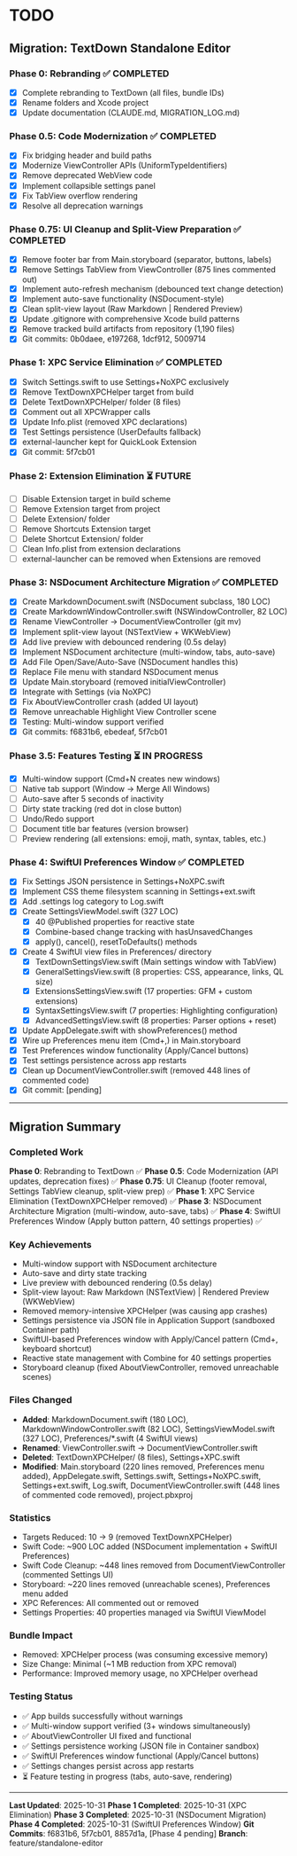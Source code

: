 # TODO

## Migration: TextDown Standalone Editor

### Phase 0: Rebranding ✅ COMPLETED
- [x] Complete rebranding to TextDown (all files, bundle IDs)
- [x] Rename folders and Xcode project
- [x] Update documentation (CLAUDE.md, MIGRATION_LOG.md)

### Phase 0.5: Code Modernization ✅ COMPLETED
- [x] Fix bridging header and build paths
- [x] Modernize ViewController APIs (UniformTypeIdentifiers)
- [x] Remove deprecated WebView code
- [x] Implement collapsible settings panel
- [x] Fix TabView overflow rendering
- [x] Resolve all deprecation warnings

### Phase 0.75: UI Cleanup and Split-View Preparation ✅ COMPLETED
- [x] Remove footer bar from Main.storyboard (separator, buttons, labels)
- [x] Remove Settings TabView from ViewController (875 lines commented out)
- [x] Implement auto-refresh mechanism (debounced text change detection)
- [x] Implement auto-save functionality (NSDocument-style)
- [x] Clean split-view layout (Raw Markdown | Rendered Preview)
- [x] Update .gitignore with comprehensive Xcode build patterns
- [x] Remove tracked build artifacts from repository (1,190 files)
- [x] Git commits: 0b0daee, e197268, 1dcf912, 5009714

### Phase 1: XPC Service Elimination ✅ COMPLETED
- [x] Switch Settings.swift to use Settings+NoXPC exclusively
- [x] Remove TextDownXPCHelper target from build
- [x] Delete TextDownXPCHelper/ folder (8 files)
- [x] Comment out all XPCWrapper calls
- [x] Update Info.plist (removed XPC declarations)
- [x] Test Settings persistence (UserDefaults fallback)
- [x] external-launcher kept for QuickLook Extension
- [x] Git commit: 5f7cb01

### Phase 2: Extension Elimination ⏳ FUTURE
- [ ] Disable Extension target in build scheme
- [ ] Remove Extension target from project
- [ ] Delete Extension/ folder
- [ ] Remove Shortcuts Extension target
- [ ] Delete Shortcut Extension/ folder
- [ ] Clean Info.plist from extension declarations
- [ ] external-launcher can be removed when Extensions are removed

### Phase 3: NSDocument Architecture Migration ✅ COMPLETED
- [x] Create MarkdownDocument.swift (NSDocument subclass, 180 LOC)
- [x] Create MarkdownWindowController.swift (NSWindowController, 82 LOC)
- [x] Rename ViewController → DocumentViewController (git mv)
- [x] Implement split-view layout (NSTextView + WKWebView)
- [x] Add live preview with debounced rendering (0.5s delay)
- [x] Implement NSDocument architecture (multi-window, tabs, auto-save)
- [x] Add File Open/Save/Auto-Save (NSDocument handles this)
- [x] Replace File menu with standard NSDocument menus
- [x] Update Main.storyboard (removed initialViewController)
- [x] Integrate with Settings (via NoXPC)
- [x] Fix AboutViewController crash (added UI layout)
- [x] Remove unreachable Highlight View Controller scene
- [x] Testing: Multi-window support verified
- [x] Git commits: f6831b6, ebedeaf, 5f7cb01

### Phase 3.5: Features Testing ⏳ IN PROGRESS
- [x] Multi-window support (Cmd+N creates new windows)
- [ ] Native tab support (Window → Merge All Windows)
- [ ] Auto-save after 5 seconds of inactivity
- [ ] Dirty state tracking (red dot in close button)
- [ ] Undo/Redo support
- [ ] Document title bar features (version browser)
- [ ] Preview rendering (all extensions: emoji, math, syntax, tables, etc.)

### Phase 4: SwiftUI Preferences Window ✅ COMPLETED
- [x] Fix Settings JSON persistence in Settings+NoXPC.swift
- [x] Implement CSS theme filesystem scanning in Settings+ext.swift
- [x] Add .settings log category to Log.swift
- [x] Create SettingsViewModel.swift (327 LOC)
  - [x] 40 @Published properties for reactive state
  - [x] Combine-based change tracking with hasUnsavedChanges
  - [x] apply(), cancel(), resetToDefaults() methods
- [x] Create 4 SwiftUI view files in Preferences/ directory
  - [x] TextDownSettingsView.swift (Main settings window with TabView)
  - [x] GeneralSettingsView.swift (8 properties: CSS, appearance, links, QL size)
  - [x] ExtensionsSettingsView.swift (17 properties: GFM + custom extensions)
  - [x] SyntaxSettingsView.swift (7 properties: Highlighting configuration)
  - [x] AdvancedSettingsView.swift (8 properties: Parser options + reset)
- [x] Update AppDelegate.swift with showPreferences() method
- [x] Wire up Preferences menu item (Cmd+,) in Main.storyboard
- [x] Test Preferences window functionality (Apply/Cancel buttons)
- [x] Test settings persistence across app restarts
- [x] Clean up DocumentViewController.swift (removed 448 lines of commented code)
- [x] Git commit: [pending]

---

## Migration Summary

### Completed Work
**Phase 0**: Rebranding to TextDown ✅
**Phase 0.5**: Code Modernization (API updates, deprecation fixes) ✅
**Phase 0.75**: UI Cleanup (footer removal, Settings TabView cleanup, split-view prep) ✅
**Phase 1**: XPC Service Elimination (TextDownXPCHelper removed) ✅
**Phase 3**: NSDocument Architecture Migration (multi-window, auto-save, tabs) ✅
**Phase 4**: SwiftUI Preferences Window (Apply button pattern, 40 settings properties) ✅

### Key Achievements
- Multi-window support with NSDocument architecture
- Auto-save and dirty state tracking
- Live preview with debounced rendering (0.5s delay)
- Split-view layout: Raw Markdown (NSTextView) | Rendered Preview (WKWebView)
- Removed memory-intensive XPCHelper (was causing app crashes)
- Settings persistence via JSON file in Application Support (sandboxed Container path)
- SwiftUI-based Preferences window with Apply/Cancel pattern (Cmd+, keyboard shortcut)
- Reactive state management with Combine for 40 settings properties
- Storyboard cleanup (fixed AboutViewController, removed unreachable scenes)

### Files Changed
- **Added**: MarkdownDocument.swift (180 LOC), MarkdownWindowController.swift (82 LOC), SettingsViewModel.swift (327 LOC), Preferences/*.swift (4 SwiftUI views)
- **Renamed**: ViewController.swift → DocumentViewController.swift
- **Deleted**: TextDownXPCHelper/ (8 files), Settings+XPC.swift
- **Modified**: Main.storyboard (220 lines removed, Preferences menu added), AppDelegate.swift, Settings.swift, Settings+NoXPC.swift, Settings+ext.swift, Log.swift, DocumentViewController.swift (448 lines of commented code removed), project.pbxproj

### Statistics
- Targets Reduced: 10 → 9 (removed TextDownXPCHelper)
- Swift Code: ~900 LOC added (NSDocument implementation + SwiftUI Preferences)
- Swift Code Cleanup: ~448 lines removed from DocumentViewController (commented Settings UI)
- Storyboard: ~220 lines removed (unreachable scenes), Preferences menu added
- XPC References: All commented out or removed
- Settings Properties: 40 properties managed via SwiftUI ViewModel

### Bundle Impact
- Removed: XPCHelper process (was consuming excessive memory)
- Size Change: Minimal (~1 MB reduction from XPC removal)
- Performance: Improved memory usage, no XPCHelper overhead

### Testing Status
- ✅ App builds successfully without warnings
- ✅ Multi-window support verified (3+ windows simultaneously)
- ✅ AboutViewController UI fixed and functional
- ✅ Settings persistence working (JSON file in Container sandbox)
- ✅ SwiftUI Preferences window functional (Apply/Cancel buttons)
- ✅ Settings changes persist across app restarts
- ⏳ Feature testing in progress (tabs, auto-save, rendering)

---

**Last Updated**: 2025-10-31
**Phase 1 Completed**: 2025-10-31 (XPC Elimination)
**Phase 3 Completed**: 2025-10-31 (NSDocument Migration)
**Phase 4 Completed**: 2025-10-31 (SwiftUI Preferences Window)
**Git Commits**: f6831b6, 5f7cb01, 8857d1a, [Phase 4 pending]
**Branch**: feature/standalone-editor
